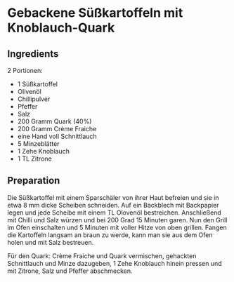 Gebackene Süßkartoffeln mit Knoblauch-Quark
===========================================

Ingredients
-----------

2 Portionen:

- 1 Süßkartoffel
- Olivenöl
- Chillipulver
- Pfeffer
- Salz
- 200 Gramm Quark (40%)
- 200 Gramm Crème Fraiche
- eine Hand voll Schnittlauch
- 5 Minzeblätter
- 1 Zehe Knoblauch
- 1 TL Zitrone


Preparation
-----------

Die Süßkartoffel mit einem Sparschäler von ihrer Haut befreien und sie in etwa 8 mm dicke Scheiben schneiden. Auf ein Backblech mit Backpapier legen und jede Scheibe mit einem TL Olovenöl bestreichen. Anschließend mit Chilli und Salz würzen und bei 200 Grad 15 Minuten garen. Nun den Grill im Ofen einschalten und 5 Minuten mit voller Hitze von oben grillen. Fangen die Kartoffeln langsam an braun zu werde, kann man sie aus dem Ofen holen und mit Salz bestreuen.

Für den Quark: Crème Fraiche und Quark vermischen, gehackten Schnittlauch und Minze dazugeben, 1 Zehe Knoblauch hinein pressen und mit Zitrone, Salz und Pfeffer abschmecken.